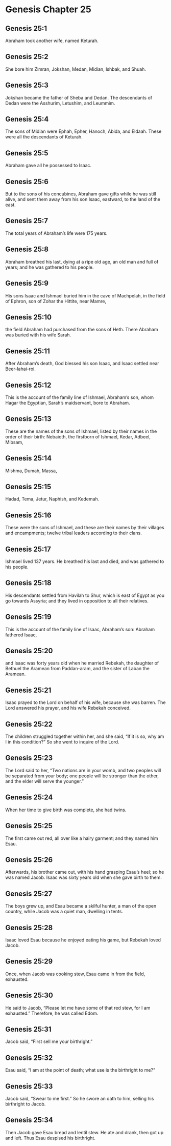 # Genesis Chapter 25

## Genesis 25:1
Abraham took another wife, named Keturah.

## Genesis 25:2
She bore him Zimran, Jokshan, Medan, Midian, Ishbak, and Shuah.

## Genesis 25:3
Jokshan became the father of Sheba and Dedan. The descendants of Dedan were the Asshurim, Letushim, and Leummim.

## Genesis 25:4
The sons of Midian were Ephah, Epher, Hanoch, Abida, and Eldaah. These were all the descendants of Keturah.

## Genesis 25:5
Abraham gave all he possessed to Isaac.

## Genesis 25:6
But to the sons of his concubines, Abraham gave gifts while he was still alive, and sent them away from his son Isaac, eastward, to the land of the east.

## Genesis 25:7
The total years of Abraham’s life were 175 years.

## Genesis 25:8
Abraham breathed his last, dying at a ripe old age, an old man and full of years; and he was gathered to his people.

## Genesis 25:9
His sons Isaac and Ishmael buried him in the cave of Machpelah, in the field of Ephron, son of Zohar the Hittite, near Mamre,

## Genesis 25:10
the field Abraham had purchased from the sons of Heth. There Abraham was buried with his wife Sarah.

## Genesis 25:11
After Abraham’s death, God blessed his son Isaac, and Isaac settled near Beer-lahai-roi.

## Genesis 25:12
This is the account of the family line of Ishmael, Abraham’s son, whom Hagar the Egyptian, Sarah’s maidservant, bore to Abraham.

## Genesis 25:13
These are the names of the sons of Ishmael, listed by their names in the order of their birth: Nebaioth, the firstborn of Ishmael, Kedar, Adbeel, Mibsam,

## Genesis 25:14
Mishma, Dumah, Massa,

## Genesis 25:15
Hadad, Tema, Jetur, Naphish, and Kedemah.

## Genesis 25:16
These were the sons of Ishmael, and these are their names by their villages and encampments; twelve tribal leaders according to their clans.

## Genesis 25:17
Ishmael lived 137 years. He breathed his last and died, and was gathered to his people.

## Genesis 25:18
His descendants settled from Havilah to Shur, which is east of Egypt as you go towards Assyria; and they lived in opposition to all their relatives.

## Genesis 25:19
This is the account of the family line of Isaac, Abraham’s son: Abraham fathered Isaac,

## Genesis 25:20
and Isaac was forty years old when he married Rebekah, the daughter of Bethuel the Aramean from Paddan-aram, and the sister of Laban the Aramean.

## Genesis 25:21
Isaac prayed to the Lord on behalf of his wife, because she was barren. The Lord answered his prayer, and his wife Rebekah conceived.

## Genesis 25:22
The children struggled together within her, and she said, “If it is so, why am I in this condition?” So she went to inquire of the Lord.

## Genesis 25:23
The Lord said to her, “Two nations are in your womb, and two peoples will be separated from your body; one people will be stronger than the other, and the elder will serve the younger.”

## Genesis 25:24
When her time to give birth was complete, she had twins.

## Genesis 25:25
The first came out red, all over like a hairy garment; and they named him Esau.

## Genesis 25:26
Afterwards, his brother came out, with his hand grasping Esau’s heel; so he was named Jacob. Isaac was sixty years old when she gave birth to them.

## Genesis 25:27
The boys grew up, and Esau became a skilful hunter, a man of the open country, while Jacob was a quiet man, dwelling in tents.

## Genesis 25:28
Isaac loved Esau because he enjoyed eating his game, but Rebekah loved Jacob.

## Genesis 25:29
Once, when Jacob was cooking stew, Esau came in from the field, exhausted.

## Genesis 25:30
He said to Jacob, “Please let me have some of that red stew, for I am exhausted.” Therefore, he was called Edom.

## Genesis 25:31
Jacob said, “First sell me your birthright.”

## Genesis 25:32
Esau said, “I am at the point of death; what use is the birthright to me?”

## Genesis 25:33
Jacob said, “Swear to me first.” So he swore an oath to him, selling his birthright to Jacob.

## Genesis 25:34
Then Jacob gave Esau bread and lentil stew. He ate and drank, then got up and left. Thus Esau despised his birthright.
